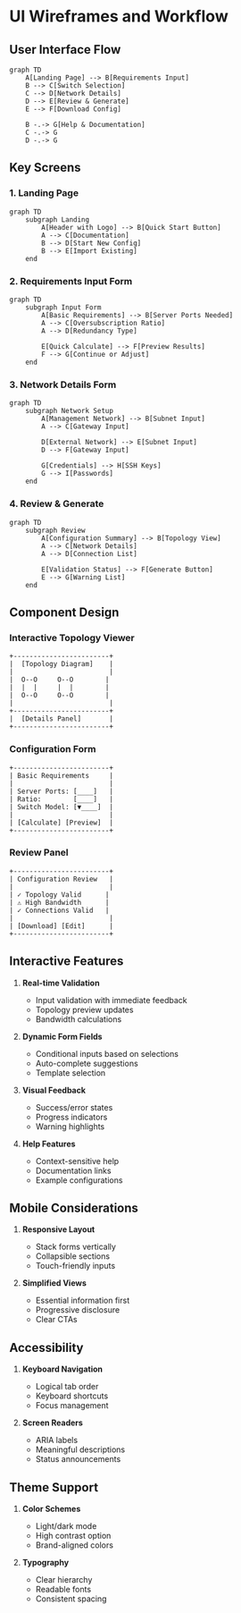 # UI Wireframes and Workflow

## User Interface Flow

```mermaid
graph TD
    A[Landing Page] --> B[Requirements Input]
    B --> C[Switch Selection]
    C --> D[Network Details]
    D --> E[Review & Generate]
    E --> F[Download Config]
    
    B -.-> G[Help & Documentation]
    C -.-> G
    D -.-> G
```

## Key Screens

### 1. Landing Page
```mermaid
graph TD
    subgraph Landing
        A[Header with Logo] --> B[Quick Start Button]
        A --> C[Documentation]
        B --> D[Start New Config]
        B --> E[Import Existing]
    end
```

### 2. Requirements Input Form
```mermaid
graph TD
    subgraph Input Form
        A[Basic Requirements] --> B[Server Ports Needed]
        A --> C[Oversubscription Ratio]
        A --> D[Redundancy Type]
        
        E[Quick Calculate] --> F[Preview Results]
        F --> G[Continue or Adjust]
    end
```

### 3. Network Details Form
```mermaid
graph TD
    subgraph Network Setup
        A[Management Network] --> B[Subnet Input]
        A --> C[Gateway Input]
        
        D[External Network] --> E[Subnet Input]
        D --> F[Gateway Input]
        
        G[Credentials] --> H[SSH Keys]
        G --> I[Passwords]
    end
```

### 4. Review & Generate
```mermaid
graph TD
    subgraph Review
        A[Configuration Summary] --> B[Topology View]
        A --> C[Network Details]
        A --> D[Connection List]
        
        E[Validation Status] --> F[Generate Button]
        E --> G[Warning List]
    end
```

## Component Design

### Interactive Topology Viewer
```
+------------------------+
|  [Topology Diagram]    |
|                        |
|  O--O     O--O        |
|  |  |     |  |        |
|  O--O     O--O        |
|                        |
+------------------------+
|  [Details Panel]       |
+------------------------+
```

### Configuration Form
```
+------------------------+
| Basic Requirements     |
|                        |
| Server Ports: [____]   |
| Ratio:        [____]   |
| Switch Model: [▼____]  |
|                        |
| [Calculate] [Preview]  |
+------------------------+
```

### Review Panel
```
+------------------------+
| Configuration Review   |
|                        |
| ✓ Topology Valid      |
| ⚠ High Bandwidth      |
| ✓ Connections Valid   |
|                        |
| [Download] [Edit]      |
+------------------------+
```

## Interactive Features

1. **Real-time Validation**
   - Input validation with immediate feedback
   - Topology preview updates
   - Bandwidth calculations

2. **Dynamic Form Fields**
   - Conditional inputs based on selections
   - Auto-complete suggestions
   - Template selection

3. **Visual Feedback**
   - Success/error states
   - Progress indicators
   - Warning highlights

4. **Help Features**
   - Context-sensitive help
   - Documentation links
   - Example configurations

## Mobile Considerations

1. **Responsive Layout**
   - Stack forms vertically
   - Collapsible sections
   - Touch-friendly inputs

2. **Simplified Views**
   - Essential information first
   - Progressive disclosure
   - Clear CTAs

## Accessibility

1. **Keyboard Navigation**
   - Logical tab order
   - Keyboard shortcuts
   - Focus management

2. **Screen Readers**
   - ARIA labels
   - Meaningful descriptions
   - Status announcements

## Theme Support

1. **Color Schemes**
   - Light/dark mode
   - High contrast option
   - Brand-aligned colors

2. **Typography**
   - Clear hierarchy
   - Readable fonts
   - Consistent spacing